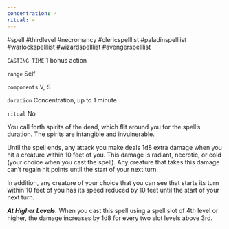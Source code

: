 ```yaml
---
concentration: ✓
ritual: 𐄂
---
```

#spell #thirdlevel #necromancy #clericspelllist #paladinspelllist #warlockspelllist #wizardspelllist #avengerspelllist

`CASTING TIME`
1 bonus action

`range`
Self

`components`
V, S

`duration`
Concentration, up to 1 minute

`ritual`
No

You call forth spirits of the dead, which flit around you for the spell’s duration. The spirits are intangible and invulnerable.

Until the spell ends, any attack you make deals 1d8 extra damage when you hit a creature within 10 feet of you. This damage is radiant, necrotic, or cold (your choice when you cast the spell). Any creature that takes this damage can’t regain hit points until the start of your next turn.

In addition, any creature of your choice that you can see that starts its turn within 10 feet of you has its speed reduced by 10 feet until the start of your next turn.

**_At Higher Levels._** When you cast this spell using a spell slot of 4th level or higher, the damage increases by 1d8 for every two slot levels above 3rd.